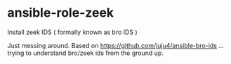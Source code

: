 # ansible-role-zeek
Install zeek IDS ( formally known as bro IDS )


Just messing around. Based on https://github.com/juju4/ansible-bro-ids ... trying to understand bro/zeek ids from the ground up.
